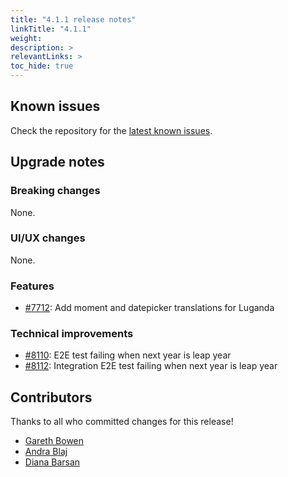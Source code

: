 ```yaml
---
title: "4.1.1 release notes"
linkTitle: "4.1.1"
weight:
description: >
relevantLinks: >
toc_hide: true
---
```


## Known issues

Check the repository for the [latest known issues](https://github.com/medic/cht-core/issues?q=is%3Aissue+label%3A%22Affects%3A+4.1.1%22).

## Upgrade notes

### Breaking changes

None.

### UI/UX changes

None.

### Features

- [#7712](https://github.com/medic/cht-core/issues/7712): Add moment and datepicker translations for Luganda

### Technical improvements

- [#8110](https://github.com/medic/cht-core/issues/8110): E2E test failing when next year is leap year
- [#8112](https://github.com/medic/cht-core/issues/8112): Integration E2E test failing when next year is leap year 

## Contributors

Thanks to all who committed changes for this release!

- [Gareth Bowen](https://github.com/garethbowen)
- [Andra Blaj](https://github.com/andrablaj)
- [Diana Barsan](https://github.com/dianabarsan)

